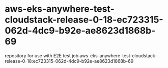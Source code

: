 # aws-eks-anywhere-test-cloudstack-release-0-18-ec723315-062d-4dc9-b92e-ae8623d1868b-69
repository for use with E2E test job aws-eks-anywhere-test-cloudstack-release-0-18:ec723315-062d-4dc9-b92e-ae8623d1868b-69
